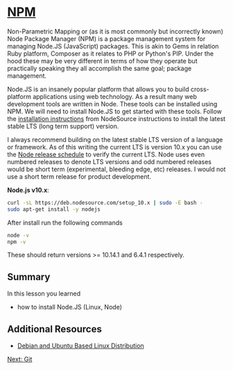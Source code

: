 # [NPM](https://www.npmjs.com/)

Non-Parametric Mapping or (as it is most commonly but incorrectly known) Node Package Manager (NPM) is a package management system for managing Node.JS (JavaScript) packages. This is akin to Gems in relation Ruby platform, Composer as it relates to PHP or Python's PIP. Under the hood these may be very different in terms of how they operate but practically speaking they all accomplish the same goal; package management.

Node.JS is an insanely popular platform that allows you to build cross-platform applications using web technology. As a result many web development tools are written in Node. These tools can be installed using NPM. We will need to install Node.JS to get started with these tools. Follow the [installation instructions](https://github.com/nodesource/distributions/blob/master/README.md) from NodeSource instructions to install the latest stable LTS (long term support) version. 

I always recommend building on the latest stable LTS version of a language or framework. As of this writing the current LTS is version 10.x you can use the [Node release schedule](https://github.com/nodejs/Release#release-schedule) to verify the current LTS. Node uses even numbered releases to denote LTS versions and odd numbered releases would be short term (experimental, bleeding edge, etc) releases. I would not use a short term release for product development.

**Node.js v10.x**:

```sh
curl -sL https://deb.nodesource.com/setup_10.x | sudo -E bash -
sudo apt-get install -y nodejs
```

After install run the following commands
```sh
node -v
npm -v
```

These should return versions >= 10.14.1 and 6.4.1 respectively.

## Summary
In this lesson you learned
* how to install Node.JS (Linux, Node)

## Additional Resources
* [Debian and Ubuntu Based Linux Distribution](https://nodejs.org/en/download/package-manager/#debian-and-ubuntu-based-linux-distributions)

[Next: Git](07-Git.md)
